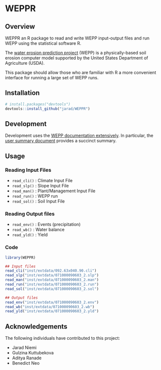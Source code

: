# WEPPR

## Overview

WEPPR an R package to read and write WEPP input-output files and run WEPP  using the statistical software R. 

The [water erosion prediction project](https://www.fs.usda.gov/ccrc/tool/watershed-erosion-prediction-project-wepp) (WEPP) is a physically-based soil erosion computer model  supported by the United States Department of Agriculture (USDA).  

This package should allow those who are familiar with R a more convenient interface for running a large set of WEPP runs. 


## Installation

``` r
# install.packages("devtools")
devtools::install_github("jarad/WEPPR")
```

## Development

Development uses the [WEPP documentation extensively](https://www.ars.usda.gov/midwest-area/west-lafayette-in/national-soil-erosion-research/docs/wepp/wepp-model-documentation/). In particular, the  [user summary document](https://www.ars.usda.gov/ARSUserFiles/50201000/WEPP/usersum.pdf) provides a succinct summary.

## Usage

### Reading Input Files

- `read_cli()` : Climate Input File
- `read_slp()` : Slope Input File
- `read_man()` : Plant/Management Input File
- `read_run()` : WEPP run
- `read_sol()` : Soil Input File

### Reading Output files
- `read_env()` : Events (precipitation)
- `read_wb()` : Water balance
- `read_yld()` : Yield


### Code
``` r
library(WEPPR)

## Input files
read_cli("inst/extdata/092.63x040.90.cli")
read_slp("inst/extdata/071000090603_2.slp")
read_man("inst/extdata/071000090603_2.man")
read_run("inst/extdata/071000090603_2.run")
read_sol("inst/extdata/071000090603_2.sol")

## Output files
read_env("inst/extdata/071000090603_2.env")
read_wb("inst/extdata/071000090603_2.wb")
read_yld("inst/extdata/071000090603_2.yld")
```

## Acknowledgements

The following individuals have contributed to this project:

- Jarad Niemi
- Gulzina Kuttubekova
- Aditya Ranade
- Benedict Neo

